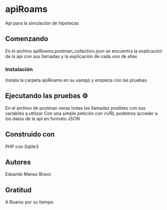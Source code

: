 # apiRoams
Api para la simulación de hipotecas

## Comenzando 
En el archivo apiRoams.postman_collection.json se encuentra la explicación de la api con sus llamadas y la explicación de cada uno de ellas

### Instalación 
Instala la carpeta apiRoams en su xampp y empieza con las pruebas

## Ejecutando las pruebas ⚙️
En el archivo de postman veras todas las llamadas posibles con sus variables a utilizar
Con una simple petición con cURL podemos acceder a los datos de la api en formato JSON
## Construido con 
PHP con Sqlite3

## Autores 
Eduardo Manso Bravo

## Gratitud
A Roams por su tiempo
